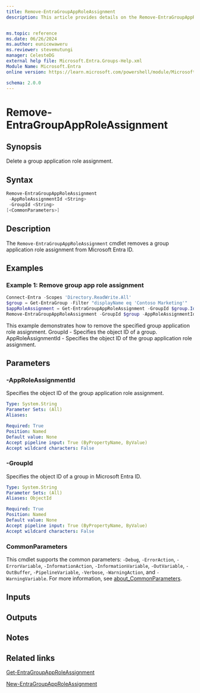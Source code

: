 ```yaml
---
title: Remove-EntraGroupAppRoleAssignment
description: This article provides details on the Remove-EntraGroupAppRoleAssignment command.


ms.topic: reference
ms.date: 06/26/2024
ms.author: eunicewaweru
ms.reviewer: stevemutungi
manager: CelesteDG
external help file: Microsoft.Entra.Groups-Help.xml
Module Name: Microsoft.Entra
online version: https://learn.microsoft.com/powershell/module/Microsoft.Entra/Remove-EntraGroupAppRoleAssignment

schema: 2.0.0
---
```


# Remove-EntraGroupAppRoleAssignment

## Synopsis

Delete a group application role assignment.

## Syntax

```powershell
Remove-EntraGroupAppRoleAssignment
 -AppRoleAssignmentId <String>
 -GroupId <String>
[<CommonParameters>]
```

## Description

The `Remove-EntraGroupAppRoleAssignment` cmdlet removes a group application role assignment from Microsoft Entra ID.

## Examples

### Example 1: Remove group app role assignment

```powershell
Connect-Entra -Scopes 'Directory.ReadWrite.All'
$group = Get-EntraGroup -Filter "displayName eq 'Contoso Marketing'"
$appRoleAssignment = Get-EntraGroupAppRoleAssignment -GroupId $group.Id | Where-Object {$_.ResourceDisplayName -eq 'Box'}
Remove-EntraGroupAppRoleAssignment -GroupId $group -AppRoleAssignmentId $appRoleAssignment.Id
```

This example demonstrates how to remove the specified group application role assignment.
GroupId - Specifies the object ID of a group.
AppRoleAssignmentId - Specifies the object ID of the group application role assignment.

## Parameters

### -AppRoleAssignmentId

Specifies the object ID of the group application role assignment.

```yaml
Type: System.String
Parameter Sets: (All)
Aliases:

Required: True
Position: Named
Default value: None
Accept pipeline input: True (ByPropertyName, ByValue)
Accept wildcard characters: False
```

### -GroupId

Specifies the object ID of a group in Microsoft Entra ID.

```yaml
Type: System.String
Parameter Sets: (All)
Aliases: ObjectId

Required: True
Position: Named
Default value: None
Accept pipeline input: True (ByPropertyName, ByValue)
Accept wildcard characters: False
```

### CommonParameters

This cmdlet supports the common parameters: `-Debug`, `-ErrorAction`, `-ErrorVariable`, `-InformationAction`, `-InformationVariable`, `-OutVariable`, `-OutBuffer`, `-PipelineVariable`, `-Verbose`, `-WarningAction`, and `-WarningVariable`. For more information, see [about_CommonParameters](https://go.microsoft.com/fwlink/?LinkID=113216).

## Inputs

## Outputs

## Notes

## Related links

[Get-EntraGroupAppRoleAssignment](Get-EntraGroupAppRoleAssignment.md)

[New-EntraGroupAppRoleAssignment](New-EntraGroupAppRoleAssignment.md)
